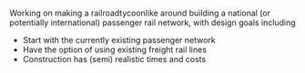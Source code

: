 Working on making a railroadtycoonlike around building a national (or potentially international) passenger rail network, with design goals including
- Start with the currently existing passenger network
- Have the option of using existing freight rail lines
- Construction has (semi) realistic times and costs
